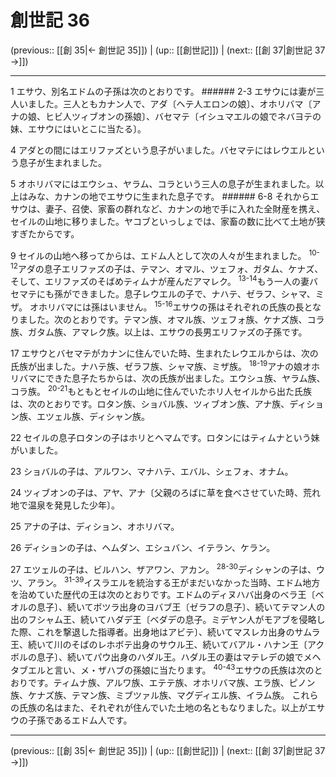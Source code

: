 # 創世記 36

(previous:: [[創 35|← 創世記 35]]) | (up:: [[創世記]]) | (next:: [[創 37|創世記 37 →]])

***




1 
エサウ、別名エドムの子孫は次のとおりです。 ###### 2-3 エサウには妻が三人いました。三人ともカナン人で、アダ〔ヘテ人エロンの娘〕、オホリバマ〔アナの娘、ヒビ人ツィブオンの孫娘〕、バセマテ〔イシュマエルの娘でネバヨテの妹、エサウにはいとこに当たる〕。 



4 
アダとの間にはエリファズという息子がいました。バセマテにはレウエルという息子が生まれました。 



5 
オホリバマにはエウシュ、ヤラム、コラという三人の息子が生まれました。以上はみな、カナンの地でエサウに生まれた息子です。 ###### 6-8 それからエサウは、妻子、召使、家畜の群れなど、カナンの地で手に入れた全財産を携え、セイルの山地に移りました。ヤコブといっしょでは、家畜の数に比べて土地が狭すぎたからです。 



9 
セイルの山地へ移ってからは、エドム人として次の人々が生まれました。 <sup class="versenum">10-12</sup>アダの息子エリファズの子は、テマン、オマル、ツェフォ、ガタム、ケナズ、そして、エリファズのそばめティムナが産んだアマレク。 <sup class="versenum">13-14</sup>もう一人の妻バセマテにも孫ができました。息子レウエルの子で、ナハテ、ゼラフ、シャマ、ミザ。 オホリバマには孫はいません。 <sup class="versenum">15-16</sup>エサウの孫はそれぞれの氏族の長となりました。次のとおりです。テマン族、オマル族、ツェフォ族、ケナズ族、コラ族、ガタム族、アマレク族。以上は、エサウの長男エリファズの子孫です。 



17 
エサウとバセマテがカナンに住んでいた時、生まれたレウエルからは、次の氏族が出ました。ナハテ族、ゼラフ族、シャマ族、ミザ族。 <sup class="versenum">18-19</sup>アナの娘オホリバマにできた息子たちからは、次の氏族が出ました。エウシュ族、ヤラム族、コラ族。 <sup class="versenum">20-21</sup>もともとセイルの山地に住んでいたホリ人セイルから出た氏族は、次のとおりです。ロタン族、ショバル族、ツィブオン族、アナ族、ディション族、エツェル族、ディシャン族。 



22 
セイルの息子ロタンの子はホリとヘマムです。ロタンにはティムナという妹がいました。 



23 
ショバルの子は、アルワン、マナハテ、エバル、シェフォ、オナム。 



24 
ツィブオンの子は、アヤ、アナ〔父親のろばに草を食べさせていた時、荒れ地で温泉を発見した少年〕。 



25 
アナの子は、ディション、オホリバマ。 



26 
ディションの子は、ヘムダン、エシュバン、イテラン、ケラン。 



27 
エツェルの子は、ビルハン、ザアワン、アカン。 <sup class="versenum">28-30</sup>ディシャンの子は、ウツ、アラン。 <sup class="versenum">31-39</sup>イスラエルを統治する王がまだいなかった当時、エドム地方を治めていた歴代の王は次のとおりです。エドムのディヌハバ出身のベラ王〔ベオルの息子〕、続いてボツラ出身のヨバブ王〔ゼラフの息子〕、続いてテマン人の出のフシャム王、続いてハダデ王〔ベダデの息子。ミデヤン人がモアブを侵略した際、これを撃退した指導者。出身地はアビテ〕、続いてマスレカ出身のサムラ王、続いて川のそばのレホボテ出身のサウル王、続いてバアル・ハナン王〔アクボルの息子〕、続いてパウ出身のハダル王。ハダル王の妻はマテレデの娘でメヘタブエルと言い、メ・ザハブの孫娘に当たります。 <sup class="versenum">40-43</sup>エサウの氏族は次のとおりです。ティムナ族、アルワ族、エテテ族、オホリバマ族、エラ族、ピノン族、ケナズ族、テマン族、ミブツァル族、マグディエル族、イラム族。 これらの氏族の名はまた、それぞれが住んでいた土地の名ともなりました。以上がエサウの子孫であるエドム人です。

***

(previous:: [[創 35|← 創世記 35]]) | (up:: [[創世記]]) | (next:: [[創 37|創世記 37 →]])
